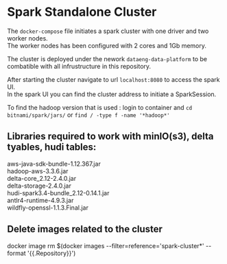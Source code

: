 # Spark Standalone Cluster

The `docker-compose` file initiates a spark cluster with one driver and two worker nodes.\
The worker nodes has been configured with 2 cores and 1Gb memory.

The cluster is deployed under the nework `dataeng-data-platform` to be combatible with all infrustructure in this repository.

After starting the cluster navigate to url `localhost:8080` to access the spark UI.\
In the spark UI you can find the cluster address to initiate a SparkSession.


To find the hadoop version that is used : login to container and `cd bitnami/spark/jars/` or `find / -type f -name '*hadoop*'`


## Libraries required to work with minIO(s3), delta tyables, hudi tables:
aws-java-sdk-bundle-1.12.367.jar  
hadoop-aws-3.3.6.jar  
delta-core_2.12-2.4.0.jar  
delta-storage-2.4.0.jar  
hudi-spark3.4-bundle_2.12-0.14.1.jar  
antlr4-runtime-4.9.3.jar  
wildfly-openssl-1.1.3.Final.jar


## Delete images related to the cluster
docker image rm $(docker images --filter=reference='spark-cluster*' --format '{{.Repository}}')

